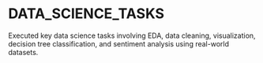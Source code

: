 # DATA_SCIENCE_TASKS
Executed key data science tasks involving EDA, data cleaning, visualization, decision tree classification, and sentiment analysis using real-world datasets.
